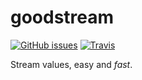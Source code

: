 # goodstream
[![GitHub issues](https://img.shields.io/github/issues/Yuudaari/goodstream.svg?style=flat-square)](https://github.com/Yuudaari/goodstream)
[![Travis](https://img.shields.io/travis/Yuudaari/goodstream.svg?style=flat-square)](https://travis-ci.org/Yuudaari/goodstream)

Stream values, easy and *fast*.
